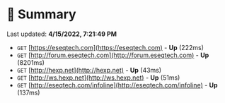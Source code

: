 # 📖 Summary
Last updated: **4/15/2022, 7:21:49 PM**

- `GET` [https://eseqtech.com](https://eseqtech.com) - **Up** (222ms)
- `GET` [http://forum.eseqtech.com](http://forum.eseqtech.com) - **Up** (8201ms)
- `GET` [http://hexp.net](http://hexp.net) - **Up** (43ms)
- `GET` [http://ws.hexp.net](http://ws.hexp.net) - **Up** (51ms)
- `GET` [http://eseqtech.com/infoline](http://eseqtech.com/infoline) - **Up** (137ms)
